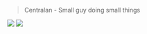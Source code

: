 > Centralan - Small guy doing small things

<img src="https://img.shields.io/static/v1?&label=&message=java&color=b07219"/> <img src="https://img.shields.io/static/v1?&label=&message=lua&color=000080"/>

